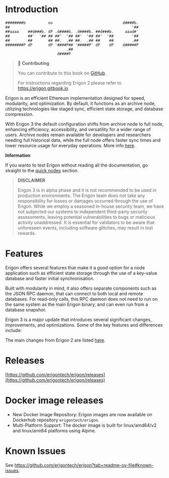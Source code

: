 # Introduction
             
	########b          oo                               d####b. 
	##                                                      '## 
	##aaaa    ##d###b. dP .d####b. .d####b. ##d###b.     aaad#' 
	##        ##'  '## ## ##'  '## ##'  '## ##'  '##        '## 
	##        ##       ## ##.  .## ##.  .## ##    ##        .## 
	########P dP       dP '####P## '#####P' dP    dP    d#####P 
	                           .##                              
	                       d####P    

> 📖 **Contributing**
>
> You can contribute to this book on [GitHub](https://github.com/erigontech/docs).
>  
> For instructions regarding Erigon 2 please refer to <https://erigon.gitbook.io>.

Erigon is an efficient Ethereum implementation designed for speed, modularity, and optimization. By default, it functions as an archive node, utilizing technologies like staged sync, efficient state storage, and database compression.

With Erigon 3 the default configuration shifts from archive node to full node, enhancing efficiency, accessibility, and versatility for a wider range of users. Archive nodes remain available for developers and researchers needing full historical data, while the full node offers faster sync times and lower resource usage for everyday operations. More info [here](https://erigon.tech/announcing-erigon-v3-alpha-6-focus-on-staking-and-full-node-performance/).

<div class="warning">

**Information**

If you wanto to test Erigon without reading all the documentation, go straight to the [quick nodes](quick_nodes.md) section.

</div>

> **DISCLAIMER**
>
> Erigon 3 is in alpha phase and it is not recommended to be used in production environments. The Erigon team does not take any responsibility for losses or damages occurred through the use of Erigon. While we employ a seasoned in-house security team, we have not subjected our systems to independent third-party security assessments, leaving potential vulnerabilities to bugs or malicious activity unaddressed. It is essential for validators to be aware that unforeseen events, including software glitches, may result in lost rewards.

# Features

Erigon offers several features that make it a good option for a node application such as efficient state storage through the use of a key-value database and faster initial synchronisation.

Built with modularity in mind, it also offers separate components such as the JSON RPC daemon, that can connect to both local and remote databases. For read-only calls, this RPC daemon does not need to run on the same system as the main Erigon binary, and can even run from a database snapshot.

Erigon 3 is a major update that introduces several significant changes, improvements, and optimizations. Some of the key features and differences include:

The main changes from Erigon 2 are listed [here](https://github.com/erigontech/erigon?tab=readme-ov-file#erigon3-changes-from-erigon2).

# Releases

[https://github.com/erigontech/erigon/releases](https://github.com/erigontech/erigon/releases)

# Docker image releases

* New Docker Image Repository: Erigon images are now available on Dockerhub repository `erigontech/erigon`.
* Multi-Platform Support: The docker image is built for linux/amd64/v2 and linux/arm64 platforms using Alpine.

# Known Issues

See <https://github.com/erigontech/erigon?tab=readme-ov-file#known-issues>.